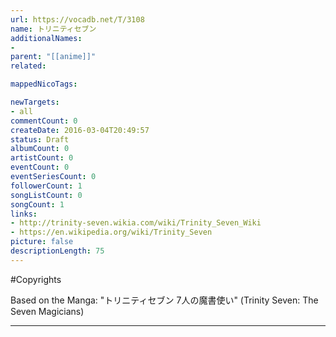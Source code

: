 ```yaml
---
url: https://vocadb.net/T/3108
name: トリニティセブン
additionalNames: 
- 
parent: "[[anime]]"
related:

mappedNicoTags:

newTargets:
- all
commentCount: 0
createDate: 2016-03-04T20:49:57
status: Draft
albumCount: 0
artistCount: 0
eventCount: 0
eventSeriesCount: 0
followerCount: 1
songListCount: 0
songCount: 1
links: 
- http://trinity-seven.wikia.com/wiki/Trinity_Seven_Wiki
- https://en.wikipedia.org/wiki/Trinity_Seven
picture: false
descriptionLength: 75
---
```


#Copyrights

Based on the Manga: "トリニティセブン 7人の魔書使い" (Trinity Seven: The Seven Magicians)

---

